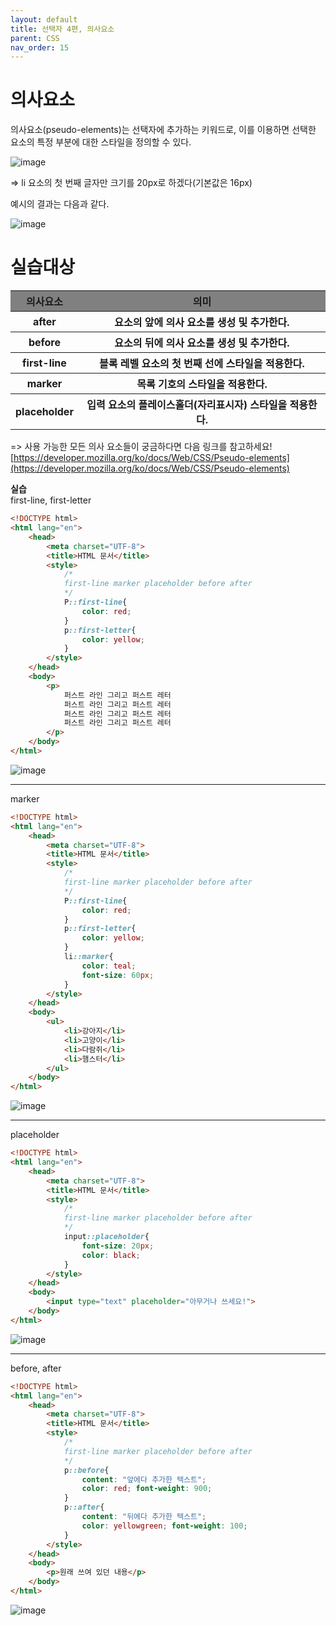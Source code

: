 ```yaml
---
layout: default
title: 선택자 4편, 의사요소
parent: CSS
nav_order: 15
---
```


# 의사요소  
의사요소(pseudo-elements)는 선택자에 추가하는 키워드로, 이를 이용하면 선택한 요소의 특정 부분에 대한 스타일을 정의할 수 있다.  

![image](https://github.com/jjsok73379/jjsok73379.github.io/assets/114732330/3fa6b5ec-d04c-46ac-a10c-81c69144b267)  

=> li 요소의 첫 번째 글자만 크기를 20px로 하겠다(기본값은 16px)  

예시의 결과는 다음과 같다.  

![image](https://github.com/jjsok73379/jjsok73379.github.io/assets/114732330/09d820fe-6a2e-483d-93d2-97baf8c27ed7)  

# 실습대상  

<table>
    <tr>
        <th style="background-color: gray;">의사요소</th>
        <th style="background-color: gray;">의미</th>
    </tr>
    <tr>
        <th>after</th>
        <th>요소의 앞에 의사 요소를 생성 및 추가한다.</th>
    </tr>
    <tr>
        <th>before</th>
        <th>요소의 뒤에 의사 요소를 생성 및 추가한다.</th>
    </tr>
    <tr>
        <th>first-line</th>
        <th>블록 레벨 요소의 첫 번째 선에 스타일을 적용한다.</th>
    </tr>
    <tr>
        <th>marker</th>
        <th>목록 기호의 스타일을 적용한다.</th>
    </tr>
    <tr>
        <th>placeholder</th>
        <th>입력 요소의 플레이스홀더(자리표시자) 스타일을 적용한다.</th>
    </tr>
</table>  

=> 사용 가능한 모든 의사 요소들이 궁금하다면 다음 링크를 참고하세요!  
[https://developer.mozilla.org/ko/docs/Web/CSS/Pseudo-elements](https://developer.mozilla.org/ko/docs/Web/CSS/Pseudo-elements)  

**실습**  
first-line, first-letter  
```html
<!DOCTYPE html>
<html lang="en">
    <head>
        <meta charset="UTF-8">
        <title>HTML 문서</title>
        <style>
            /*
            first-line marker placeholder before after
            */
            P::first-line{
                color: red;
            }
            p::first-letter{
                color: yellow;
            }
        </style>
    </head>
    <body>
        <p>
            퍼스트 라인 그리고 퍼스트 레터
            퍼스트 라인 그리고 퍼스트 레터
            퍼스트 라인 그리고 퍼스트 레터
            퍼스트 라인 그리고 퍼스트 레터
        </p>
    </body>
</html>
```  
![image](https://github.com/jjsok73379/jjsok73379.github.io/assets/114732330/cb2b4d1d-ccd9-4621-99c6-1cbd9b33281a)  

<hr>  

marker  
````html
<!DOCTYPE html>
<html lang="en">
    <head>
        <meta charset="UTF-8">
        <title>HTML 문서</title>
        <style>
            /*
            first-line marker placeholder before after
            */
            P::first-line{
                color: red;
            }
            p::first-letter{
                color: yellow;
            }
            li::marker{
                color: teal;
                font-size: 60px;
            }
        </style>
    </head>
    <body>
        <ul>
            <li>강아지</li>
            <li>고양이</li>
            <li>다람쥐</li>
            <li>햄스터</li>
        </ul>
    </body>
</html>
````  
![image](https://github.com/jjsok73379/jjsok73379.github.io/assets/114732330/d829b3a1-221e-4356-aad6-60811e405f1a)  

<hr>  

placeholder  
```html
<!DOCTYPE html>
<html lang="en">
    <head>
        <meta charset="UTF-8">
        <title>HTML 문서</title>
        <style>
            /*
            first-line marker placeholder before after
            */
            input::placeholder{
                font-size: 20px;
                color: black;
            }
        </style>
    </head>
    <body>
        <input type="text" placeholder="아무거나 쓰세요!">
    </body>
</html>
```  
![image](https://github.com/jjsok73379/jjsok73379.github.io/assets/114732330/4fd5b88a-d570-40dd-9d1e-532cf8252f47)  

<hr>  

before, after  
````html
<!DOCTYPE html>
<html lang="en">
    <head>
        <meta charset="UTF-8">
        <title>HTML 문서</title>
        <style>
            /*
            first-line marker placeholder before after
            */
            p::before{
                content: "앞에다 추가한 텍스트";
                color: red; font-weight: 900;
            }
            p::after{
                content: "뒤에다 추가한 텍스트";
                color: yellowgreen; font-weight: 100;
            }
        </style>
    </head>
    <body>
        <p>원래 쓰여 있던 내용</p>
    </body>
</html>
````  
![image](https://github.com/jjsok73379/jjsok73379.github.io/assets/114732330/7dc639f9-a1af-4b70-90d3-dceee1065584)